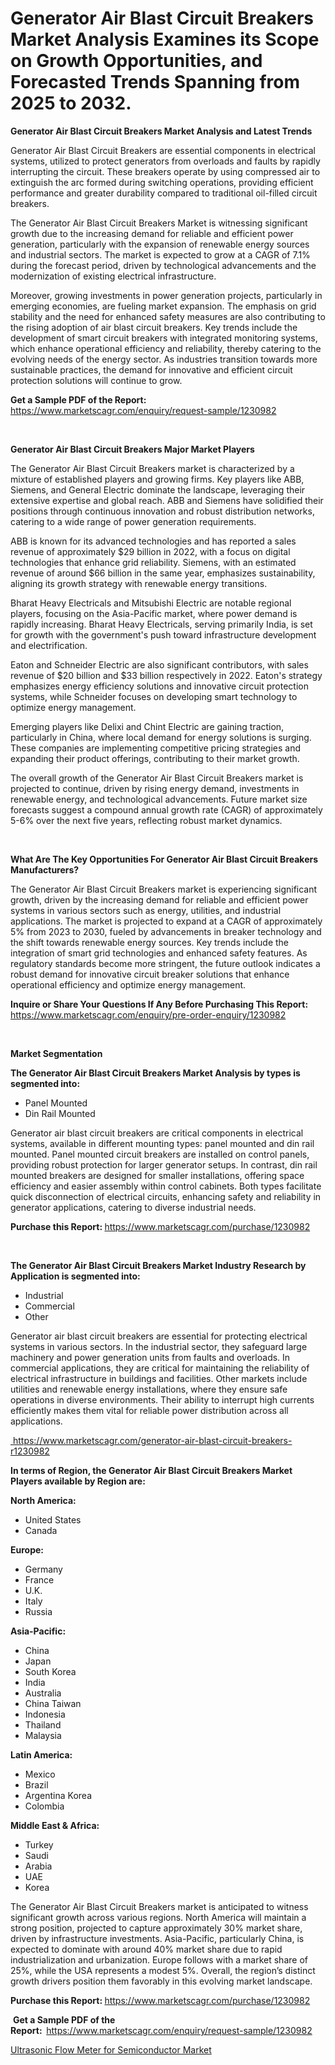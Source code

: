 <p><h1>Generator Air Blast Circuit Breakers Market Analysis Examines its Scope on Growth Opportunities, and Forecasted Trends Spanning from 2025 to 2032.</h1></p><p><strong>Generator Air Blast Circuit Breakers Market Analysis and Latest Trends</strong></p>
<p><p>Generator Air Blast Circuit Breakers are essential components in electrical systems, utilized to protect generators from overloads and faults by rapidly interrupting the circuit. These breakers operate by using compressed air to extinguish the arc formed during switching operations, providing efficient performance and greater durability compared to traditional oil-filled circuit breakers.</p><p>The Generator Air Blast Circuit Breakers Market is witnessing significant growth due to the increasing demand for reliable and efficient power generation, particularly with the expansion of renewable energy sources and industrial sectors. The market is expected to grow at a CAGR of 7.1% during the forecast period, driven by technological advancements and the modernization of existing electrical infrastructure.</p><p>Moreover, growing investments in power generation projects, particularly in emerging economies, are fueling market expansion. The emphasis on grid stability and the need for enhanced safety measures are also contributing to the rising adoption of air blast circuit breakers. Key trends include the development of smart circuit breakers with integrated monitoring systems, which enhance operational efficiency and reliability, thereby catering to the evolving needs of the energy sector. As industries transition towards more sustainable practices, the demand for innovative and efficient circuit protection solutions will continue to grow.</p></p>
<p><strong>Get a Sample PDF of the Report:&nbsp;</strong> <a href="https://www.marketscagr.com/enquiry/request-sample/1230982?utm_campaign=3266&utm_medium=2&utm_source=Github&utm_content=ia&utm_term=12042025&utm_id=generator-air-blast-circuit-breakers">https://www.marketscagr.com/enquiry/request-sample/1230982</a></p>
<p>&nbsp;</p>
<p><strong>Generator Air Blast Circuit Breakers Major Market Players</strong></p>
<p><p>The Generator Air Blast Circuit Breakers market is characterized by a mixture of established players and growing firms. Key players like ABB, Siemens, and General Electric dominate the landscape, leveraging their extensive expertise and global reach. ABB and Siemens have solidified their positions through continuous innovation and robust distribution networks, catering to a wide range of power generation requirements.</p><p>ABB is known for its advanced technologies and has reported a sales revenue of approximately $29 billion in 2022, with a focus on digital technologies that enhance grid reliability. Siemens, with an estimated revenue of around $66 billion in the same year, emphasizes sustainability, aligning its growth strategy with renewable energy transitions.</p><p>Bharat Heavy Electricals and Mitsubishi Electric are notable regional players, focusing on the Asia-Pacific market, where power demand is rapidly increasing. Bharat Heavy Electricals, serving primarily India, is set for growth with the government's push toward infrastructure development and electrification.</p><p>Eaton and Schneider Electric are also significant contributors, with sales revenue of $20 billion and $33 billion respectively in 2022. Eaton's strategy emphasizes energy efficiency solutions and innovative circuit protection systems, while Schneider focuses on developing smart technology to optimize energy management.</p><p>Emerging players like Delixi and Chint Electric are gaining traction, particularly in China, where local demand for energy solutions is surging. These companies are implementing competitive pricing strategies and expanding their product offerings, contributing to their market growth.</p><p>The overall growth of the Generator Air Blast Circuit Breakers market is projected to continue, driven by rising energy demand, investments in renewable energy, and technological advancements. Future market size forecasts suggest a compound annual growth rate (CAGR) of approximately 5-6% over the next five years, reflecting robust market dynamics.</p></p>
<p>&nbsp;</p>
<p><strong>What Are The Key Opportunities For Generator Air Blast Circuit Breakers Manufacturers?</strong></p>
<p><p>The Generator Air Blast Circuit Breakers market is experiencing significant growth, driven by the increasing demand for reliable and efficient power systems in various sectors such as energy, utilities, and industrial applications. The market is projected to expand at a CAGR of approximately 5% from 2023 to 2030, fueled by advancements in breaker technology and the shift towards renewable energy sources. Key trends include the integration of smart grid technologies and enhanced safety features. As regulatory standards become more stringent, the future outlook indicates a robust demand for innovative circuit breaker solutions that enhance operational efficiency and optimize energy management.</p></p>
<p><strong>Inquire or Share Your Questions If Any Before Purchasing This Report:</strong> <a href="https://www.marketscagr.com/enquiry/pre-order-enquiry/1230982?utm_campaign=3266&utm_medium=2&utm_source=Github&utm_content=ia&utm_term=12042025&utm_id=generator-air-blast-circuit-breakers">https://www.marketscagr.com/enquiry/pre-order-enquiry/1230982</a></p>
<p>&nbsp;</p>
<p><strong>Market Segmentation</strong></p>
<p><strong>The Generator Air Blast Circuit Breakers Market Analysis by types is segmented into:</strong></p>
<p><ul><li>Panel Mounted</li><li>Din Rail Mounted</li></ul></p>
<p><p>Generator air blast circuit breakers are critical components in electrical systems, available in different mounting types: panel mounted and din rail mounted. Panel mounted circuit breakers are installed on control panels, providing robust protection for larger generator setups. In contrast, din rail mounted breakers are designed for smaller installations, offering space efficiency and easier assembly within control cabinets. Both types facilitate quick disconnection of electrical circuits, enhancing safety and reliability in generator applications, catering to diverse industrial needs.</p></p>
<p><strong>Purchase this Report:&nbsp;</strong><a href="https://www.marketscagr.com/purchase/1230982?utm_campaign=3266&utm_medium=2&utm_source=Github&utm_content=ia&utm_term=12042025&utm_id=generator-air-blast-circuit-breakers">https://www.marketscagr.com/purchase/1230982</a></p>
<p>&nbsp;</p>
<p><strong>The Generator Air Blast Circuit Breakers Market Industry Research by Application is segmented into:</strong></p>
<p><ul><li>Industrial</li><li>Commercial</li><li>Other</li></ul></p>
<p><p>Generator air blast circuit breakers are essential for protecting electrical systems in various sectors. In the industrial sector, they safeguard large machinery and power generation units from faults and overloads. In commercial applications, they are critical for maintaining the reliability of electrical infrastructure in buildings and facilities. Other markets include utilities and renewable energy installations, where they ensure safe operations in diverse environments. Their ability to interrupt high currents efficiently makes them vital for reliable power distribution across all applications.</p></p>
<p><a href="https://www.marketscagr.com/generator-air-blast-circuit-breakers-r1230982?utm_campaign=3266&utm_medium=2&utm_source=Github&utm_content=ia&utm_term=12042025&utm_id=generator-air-blast-circuit-breakers">&nbsp;https://www.marketscagr.com/generator-air-blast-circuit-breakers-r1230982</a></p>
<p><strong>In terms of Region, the Generator Air Blast Circuit Breakers Market Players available by Region are:</strong></p>
<p>
    <p> <strong> North America: </strong>
        <ul>
            <li>United States</li>
            <li>Canada</li>
        </ul>
        </p> 
    <p> <strong> Europe: </strong>
        <ul>
            <li>Germany</li>
            <li>France</li>
            <li>U.K.</li>
            <li>Italy</li>
            <li>Russia</li>
        </ul>
        </p> 
    <p> <strong> Asia-Pacific: </strong>
        <ul>
            <li>China</li>
            <li>Japan</li>
            <li>South Korea</li>
            <li>India</li>
            <li>Australia</li>
            <li>China Taiwan</li>
            <li>Indonesia</li>
            <li>Thailand</li>
            <li>Malaysia</li>
        </ul>
        </p> 
    <p> <strong> Latin America: </strong>
        <ul>
            <li>Mexico</li>
            <li>Brazil</li>
            <li>Argentina Korea</li>
            <li>Colombia</li>
        </ul>
        </p> 
    <p> <strong> Middle East & Africa: </strong>
        <ul>
            <li>Turkey</li>
            <li>Saudi</li>
            <li>Arabia</li>
            <li>UAE</li>
            <li>Korea</li>
        </ul>
    </p>
    </p>
<p><p>The Generator Air Blast Circuit Breakers market is anticipated to witness significant growth across various regions. North America will maintain a strong position, projected to capture approximately 30% market share, driven by infrastructure investments. Asia-Pacific, particularly China, is expected to dominate with around 40% market share due to rapid industrialization and urbanization. Europe follows with a market share of 25%, while the USA represents a modest 5%. Overall, the region’s distinct growth drivers position them favorably in this evolving market landscape.</p></p>
<p><strong>Purchase this Report: </strong><a href="https://www.marketscagr.com/purchase/1230982?utm_campaign=3266&utm_medium=2&utm_source=Github&utm_content=ia&utm_term=12042025&utm_id=generator-air-blast-circuit-breakers">https://www.marketscagr.com/purchase/1230982</a></p>
<p>&nbsp;<strong>Get a Sample PDF of the Report:&nbsp;&nbsp;</strong><a href="https://www.marketscagr.com/enquiry/request-sample/1230982?utm_campaign=3266&utm_medium=2&utm_source=Github&utm_content=ia&utm_term=12042025&utm_id=generator-air-blast-circuit-breakers">https://www.marketscagr.com/enquiry/request-sample/1230982</a></p>
<p><strong></strong></p>
<p><p><a href="https://github.com/wakerizaak8g/Market-Research-Report-List-1/blob/main/ultrasonic-flow-meter-for-semiconductor-market.md?utm_campaign=3266&utm_medium=2&utm_source=Github&utm_content=ia&utm_term=12042025&utm_id=generator-air-blast-circuit-breakers">Ultrasonic Flow Meter for Semiconductor Market</a></p></p>